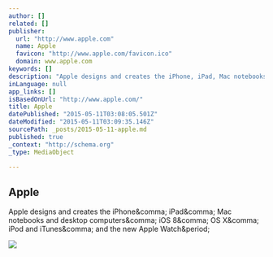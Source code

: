 ```yaml
---
author: []
related: []
publisher:
  url: "http://www.apple.com"
  name: Apple
  favicon: "http://www.apple.com/favicon.ico"
  domain: www.apple.com
keywords: []
description: "Apple designs and creates the iPhone, iPad, Mac notebooks and desktop computers, iOS 8, OS X, iPod and iTunes, and the new Apple Watch."
inLanguage: null
app_links: []
isBasedOnUrl: "http://www.apple.com/"
title: Apple
datePublished: "2015-05-11T03:08:05.501Z"
dateModified: "2015-05-11T03:09:35.146Z"
sourcePath: _posts/2015-05-11-apple.md
published: true
_context: "http://schema.org"
_type: MediaObject

---
```

<article style=""><h1>Apple</h1><p>Apple designs and creates the iPhone&amp;comma; iPad&amp;comma; Mac notebooks and desktop computers&amp;comma; iOS 8&amp;comma; OS X&amp;comma; iPod and iTunes&amp;comma; and the new Apple Watch&amp;period;</p><img src="http://images.apple.com/v/home/bq/images/og.jpg?201504240025" /></article>